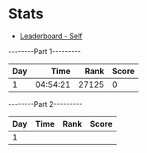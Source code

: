 # Stats

- [Leaderboard - Self](https://adventofcode.com/2024/leaderboard/self)

--------Part 1---------

| Day |     Time |  Rank | Score |
| --- | -------: | ----: | ----- |
| 1   | 04:54:21 | 27125 |     0 |

--------Part 2---------

| Day |     Time |  Rank | Score |
| --- | -------: | ----: | ----- |
| 1   |          |       |       |

